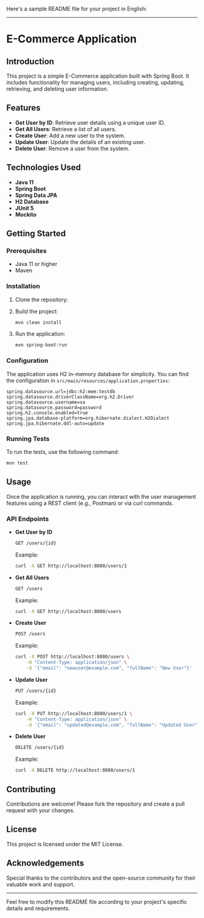 Here's a sample README file for your project in English:

---

# E-Commerce Application

## Introduction

This project is a simple E-Commerce application built with Spring Boot. It includes functionality for managing users, including creating, updating, retrieving, and deleting user information.

## Features

- **Get User by ID**: Retrieve user details using a unique user ID.
- **Get All Users**: Retrieve a list of all users.
- **Create User**: Add a new user to the system.
- **Update User**: Update the details of an existing user.
- **Delete User**: Remove a user from the system.

## Technologies Used

- **Java 11**
- **Spring Boot**
- **Spring Data JPA**
- **H2 Database**
- **JUnit 5**
- **Mockito**

## Getting Started

### Prerequisites

- Java 11 or higher
- Maven

### Installation

1. Clone the repository:

2. Build the project:

    ```sh
    mvn clean install
    ```

3. Run the application:

    ```sh
    mvn spring-boot:run
    ```

### Configuration

The application uses H2 in-memory database for simplicity. You can find the configuration in `src/main/resources/application.properties`:

```properties
spring.datasource.url=jdbc:h2:mem:testdb
spring.datasource.driverClassName=org.h2.Driver
spring.datasource.username=sa
spring.datasource.password=password
spring.h2.console.enabled=true
spring.jpa.database-platform=org.hibernate.dialect.H2Dialect
spring.jpa.hibernate.ddl-auto=update
```

### Running Tests

To run the tests, use the following command:

```sh
mvn test
```

## Usage

Once the application is running, you can interact with the user management features using a REST client (e.g., Postman) or via curl commands.

### API Endpoints

- **Get User by ID**

    ```sh
    GET /users/{id}
    ```

    Example:

    ```sh
    curl -X GET http://localhost:8080/users/1
    ```

- **Get All Users**

    ```sh
    GET /users
    ```

    Example:

    ```sh
    curl -X GET http://localhost:8080/users
    ```

- **Create User**

    ```sh
    POST /users
    ```

    Example:

    ```sh
    curl -X POST http://localhost:8080/users \
        -H "Content-Type: application/json" \
        -d '{"email": "newuser@example.com", "fullName": "New User"}'
    ```

- **Update User**

    ```sh
    PUT /users/{id}
    ```

    Example:

    ```sh
    curl -X PUT http://localhost:8080/users/1 \
        -H "Content-Type: application/json" \
        -d '{"email": "updated@example.com", "fullName": "Updated User"}'
    ```

- **Delete User**

    ```sh
    DELETE /users/{id}
    ```

    Example:

    ```sh
    curl -X DELETE http://localhost:8080/users/1
    ```

## Contributing

Contributions are welcome! Please fork the repository and create a pull request with your changes.

## License

This project is licensed under the MIT License.

## Acknowledgements

Special thanks to the contributors and the open-source community for their valuable work and support.

---

Feel free to modify this README file according to your project's specific details and requirements.